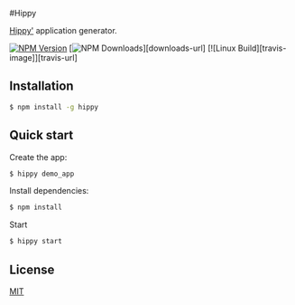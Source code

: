 #Hippy

[Hippy'](https://www.npmjs.com/package/hippy) application generator.

[![NPM Version][npm-image]][npm-url]
[![NPM Downloads][downloads-image]][downloads-url]
[![Linux Build][travis-image]][travis-url]

## Installation

```sh
$ npm install -g hippy
```

## Quick start

Create the app:

```bash
$ hippy demo_app
```

Install dependencies:

```bash
$ npm install
```

Start

```bash
$ hippy start
```

## License
[MIT](LICENSE)

[npm-image]: https://img.shields.io/npm/v/hippy.svg
[npm-url]: https://www.npmjs.com/package/hippy
[downloads-image]: https://img.shields.io/npm/dm/hippy.svg
[download-url]: https://www.npmjs.com/package/hippy

